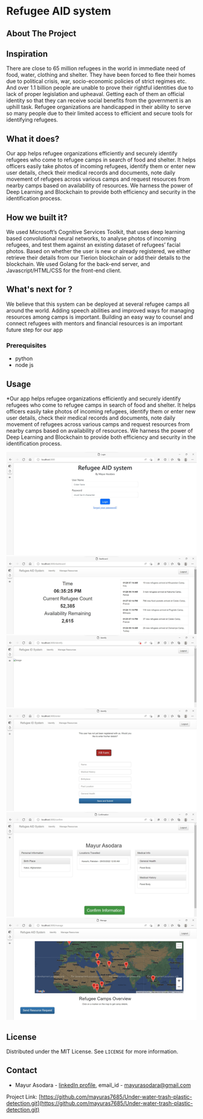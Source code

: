 # Refugee AID system


<!-- ABOUT THE PROJECT -->
## About The Project

## Inspiration

There are close to 65 million refugees in the world in immediate need of food, water, clothing
and shelter. They have been forced to flee their homes due to political crisis, war,
socio-economic policies of strict regimes etc. And over 1.1 billion people are unable to prove
their rightful identities due to lack of proper legislation and upheaval. Getting each of them an
official identity so that they can receive social benefits from the government is an uphill task.
Refugee organizations are handicapped in their ability to serve so many people due to their
limited access to efficient and secure tools for identifying refugees.

##  What it does?

Our app helps refugee organizations efficiently and securely identify refugees who come to
refugee camps in search of food and shelter. It helps officers easily take photos of incoming
refugees, identify them or enter new user details, check their medical records and documents,
note daily movement of refugees across various camps and request resources from nearby
camps based on availability of resources. We harness the power of Deep Learning and
Blockchain to provide both efficiency and security in the identification process.

##  How we built it?

We used Microsoft’s Cognitive Services Toolkit, that uses deep learning based convolutional
neural networks, to analyse photos of incoming refugees, and test them against an existing
dataset of refugees’ facial photos. Based on whether the user is new or already registered, we
either retrieve their details from our Tierion blockchain or add their details to the blockchain. We
used Golang for the back-end server, and Javascript/HTML/CSS for the front-end client.


##  What's next for ?
We believe that this system can be deployed at several refugee camps all around the world.
Adding speech abilities and improved ways for managing resources among camps is important.
Building an easy way to counsel and connect refugees with mentors and financial resources is
an important future step for our app


### Prerequisites

* python
* node js



## Usage

*Our app helps refugee organizations efficiently and securely identify refugees who come to
refugee camps in search of food and shelter. It helps officers easily take photos of incoming
refugees, identify them or enter new user details, check their medical records and documents,
note daily movement of refugees across various camps and request resources from nearby
camps based on availability of resources. We harness the power of Deep Learning and
Blockchain to provide both efficiency and security in the identification process.


<img src="Screenshots/login-page.jpg" alt="Login Page"/>  <img src="Screenshots/ds1.jpg" alt="Dashboard Page"/> <img src="Screenshots/idn1.jpg" alt="identify Page"/> <img src="Screenshots/info_form-page.jpg" alt="Info_form Page"/> <img src="Screenshots/info_confirm-page.jpg" alt="Info_confirm Page"/> <img src="Screenshots/manage-page.jpg" alt="manage Page"/> 

<!-- LICENSE -->
## License

Distributed under the MIT License. See `LICENSE` for more information.


<!-- CONTACT -->
## Contact

* Mayur Asodara - [linkedIn profile](https://www.linkedin.com/in/mayur-asodara-366067206), email_id - mayurasodara@gmail.com

Project Link: [https://github.com/mayuras7685/Under-water-trash-plastic-detection.git](https://github.com/mayuras7685/Under-water-trash-plastic-detection.git)
